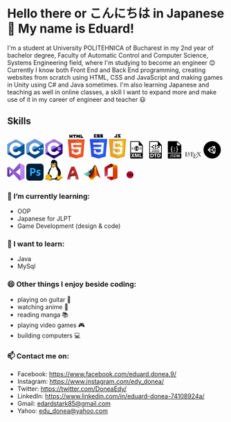 # Hello there or こんにちは in Japanese 👋 My name is Eduard!

I'm a student at University POLITEHNICA of Bucharest in my 2nd year of bachelor degree, Faculty of Automatic Control and Computer Science, Systems Engineering field, where I'm studying to become an engineer :blush: Currently I know both Front End and Back End programming, creating websites from scratch using HTML, CSS and JavaScript and making games in Unity using C# and Java sometimes. I'm also learning Japanese and teaching as well in online classes, a skill I want to expand more and make use of it in my career of engineer and teacher :smiley:

## Skills

<p align="left">

  <img src="https://raw.githubusercontent.com/EdisonSenpai/EdisonSenpai/main/assets/c.svg" height="auto" width="40">
  <img src="https://raw.githubusercontent.com/EdisonSenpai/EdisonSenpai/main/assets/c%2B%2B.svg" height="auto" width="40">
  <img src="https://raw.githubusercontent.com/EdisonSenpai/EdisonSenpai/main/assets/c%23.svg" height="auto" width="40">
  <img src="https://raw.githubusercontent.com/EdisonSenpai/EdisonSenpai/main/assets/html5.svg" height="auto" width="55">
  <img src="https://raw.githubusercontent.com/EdisonSenpai/EdisonSenpai/main/assets/css3.svg" height="auto" width="40">
  <img src="https://raw.githubusercontent.com/EdisonSenpai/EdisonSenpai/main/assets/js.svg" height="auto" width="40">
  <img src="https://raw.githubusercontent.com/EdisonSenpai/EdisonSenpai/main/assets/xml.svg" height="auto" width="40">
  <img src="https://raw.githubusercontent.com/EdisonSenpai/EdisonSenpai/main/assets/dtd.svg" height="auto" width="40">
  <img src="https://raw.githubusercontent.com/EdisonSenpai/EdisonSenpai/main/assets/json.svg" height="auto" width="40">
  <img src="https://raw.githubusercontent.com/EdisonSenpai/EdisonSenpai/main/assets/latex.svg" height="auto" width="40">
  <img src="https://raw.githubusercontent.com/EdisonSenpai/EdisonSenpai/main/assets/unity.svg" height="auto" width="40">
  <img src="https://raw.githubusercontent.com/EdisonSenpai/EdisonSenpai/main/assets/visual_studio.svg" height="auto" width="40">
  <img src="https://raw.githubusercontent.com/EdisonSenpai/EdisonSenpai/main/assets/photoshop.svg" height="auto" width="40">
  <img src="https://raw.githubusercontent.com/EdisonSenpai/EdisonSenpai/main/assets/linux.svg" height="auto" width="40">
  <img src="https://raw.githubusercontent.com/EdisonSenpai/EdisonSenpai/main/assets/autocad.svg" height="auto" width="40">
  <img src="https://raw.githubusercontent.com/EdisonSenpai/EdisonSenpai/main/assets/matlab.png" height="auto" width="40">
  <img src="https://raw.githubusercontent.com/EdisonSenpai/EdisonSenpai/main/assets/office.svg" height="auto" width="40">
  <img src="https://raw.githubusercontent.com/EdisonSenpai/EdisonSenpai/main/assets/japanese_language.svg" height="auto" width="40">

</p>

### 🌱 I’m currently learning:

- OOP
- Japanese for JLPT
- Game Development (design & code)

### 🔭 I want to learn:

- Java
- MySql 

### 😄 Other things I enjoy beside coding:

- playing on guitar :guitar:
- watching anime :movie_camera:
- reading manga :books:
- playing video games :video_game:
- building computers :computer:

### 📫 Contact me on:

- Facebook: https://www.facebook.com/eduard.donea.9/
- Instagram: https://www.instagram.com/edy_donea/
- Twitter: https://twitter.com/DoneaEdy/
- LinkedIn: https://www.linkedin.com/in/eduard-donea-74108924a/
- Gmail: edardstark85@gmail.com
- Yahoo: edu_donea@yahoo.com
